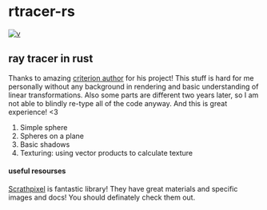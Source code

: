 # rtracer-rs

[![v](https://img.shields.io/badge/v-0.0.4-blueviolet)]()
## ray tracer in rust

Thanks to amazing [criterion author](https://github.com/bheisler) for his project!
This stuff is hard for me personally without any background in rendering and
basic understanding of linear transformations.
Also some parts are different two years later, so I am not able to blindly re-type all of the code anyway.
And this is great experience! <3

1. Simple sphere
2. Spheres on a plane
3. Basic shadows
4. Texturing: using vector products to calculate texture

#### useful resourses
[Scrathpixel](https://www.scratchapixel.com/index.php?redirect) is fantastic library!
They have great materials and specific images and docs! You should definately check them out.

